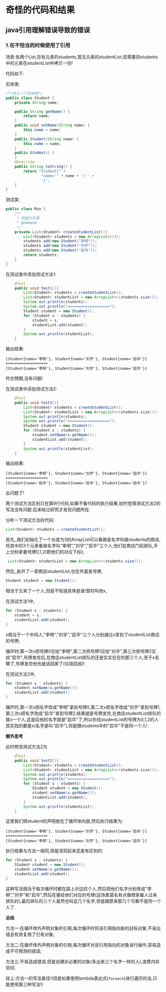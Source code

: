 # 奇怪的代码和结果

## java引用理解错误导致的错误

### 1.在不恰当的时候使用了引用

场景:有两个List,存有元素的students,暂无元素的studentList,现需要将students中的元素在studentList中拷贝一份!

代码如下:

实体类:

```java
/**定义一个实体类*/
public class Student {
    private String name;

    public String getName() {
        return name;
    }
    public void setName(String name) {
        this.name = name;
    }
    public Student(String name) {
        this.name = name;
    }
    public Student() {
    }
    @Override
    public String toString() {
        return "Student{" +
                "name='" + name + '\'' +
                '}';
    }
}
```

测试类:

```java
public class Run {
    /**
     * 初始化列表
     * @return
     */
    private List<Student> createStudentList(){
        List<Student> students = new ArrayList<>(3);
        students.add(new Student("李明"));
        students.add(new Student("刘宇"));
        students.add(new Student("启华"));
        return students;
    }
}
```

在测试类中添加测试方法1:

```java
    @Test
    public void test1(){
        List<Student> students = createStudentList();
        List<Student> studentList = new ArrayList<>(students.size());
        System.out.println(students);
        System.out.println("===================");
        Student student = new Student();
        for (Student s : students) {
            student = s;
            studentList.add(student);
        }
        System.out.println(studentList);
    }
```

输出结果:

```
[Student{name='李明'}, Student{name='刘宇'}, Student{name='启华'}]
===================
[Student{name='李明'}, Student{name='刘宇'}, Student{name='启华'}]
```

符合预期,没有问题!

在测试类中添加测试方法2:

```java
    @Test
    public void test2(){
        List<Student> students = createStudentList();
        List<Student> studentList = new ArrayList<>(students.size());
        System.out.println(students);
        System.out.println("===================");
        Student student = new Student();
        for (Student s : students) {
            student.setName(s.getName());
            studentList.add(student);
        }
        System.out.println(studentList);
    }
```

输出结果:

```
[Student{name='李明'}, Student{name='刘宇'}, Student{name='启华'}]
===================
[Student{name='启华'}, Student{name='启华'}, Student{name='启华'}]
```

出问题了!

两个测试方法区别只在第9行代码,如果不看代码的执行结果,初时觉得测试方法2的写法没有问题.后来经过研究才发现问题所在.

分析一下测试方法的代码:

```java
List<Student> students = createStudentList();
```

首先,,我们初始化了一个长度为3的ArrayList可以看做是名字叫做students的商店,将其中的3个元素看做名字叫"李明","刘宇","启华"三个人,他们在商店门前排队,手上分别拿着号牌0,1,2(即他们的对应下标);

```java
 List<Student> studentList = new ArrayList<>(students.size());
```

然后,,新开了一家商店studentList,也在外面发号牌,

```java
Student student = new Student();
```

相当于又来了一个人,但是不知道具体是谁!暂时叫他x,

在测试方法1中,

```java
for (Student s : students) {
    student = s;
    studentList.add(student);
}
```

x相当于一个中间人,"李明","刘宇","启华"三个人分别通过x拿到了studentList商店的号牌;

循环时:第一次x把号牌0交给"李明",第二次把号牌1交给"刘宇",第三次把号牌2交给"启华",号牌发完后,在商店studentList排队的还是实实在在的那三个人,至于x去哪了,号牌发完他也就该回家了(垃圾回收)!

在测试方法2中,

```java
for (Student s : students) {
    student.setName(s.getName());
    studentList.add(student);
}
```

循环时,第一次x把名字改成"李明"拿到号牌0,第二次x把名字改成"刘宇"拿到号牌1,第三次x把名字改成"启华"拿到号牌2,结果就是号牌发完,在商店studentList排队的就x一个人,这是后他的名字就是"启华"了,所以你找studentList的号牌为0,1,2的人其实找的都是x(名字是叫"启华"),但是跟students中的"启华"不是同一个人!

**额外思考**

此时修改测试方法2为

```java
    @Test
    public void test2(){
        List<Student> students = createStudentList();
        List<Student> studentList = new ArrayList<>(students.size());
        System.out.println(students);
        System.out.println("===================");
        for (Student s : students) {
            Student student = new Student();
            student.setName(s.getName());
            studentList.add(student);
        }
        System.out.println(studentList);
    }
```

这里我们把student的声明放在了循环体内部,然后执行结果为:

```
[Student{name='李明'}, Student{name='刘宇'}, Student{name='启华'}]
===================
[Student{name='李明'}, Student{name='刘宇'}, Student{name='启华'}]
```

执行结果与方法一相同,但是深究起来还是有区别的:

```java
for (Student s : students) {
    Student student = new Student();
    student.setName(s.getName());
    studentList.add(student);
}
```

这种写法相当于每次循环时都在路上对边拉个人,然后把他们名字分别改成"李明","刘宇"和"启华",然后在塞给他们对应的号牌(这场景莫名有点像商家雇人过来排队的),最后排队的三个人虽然也叫这几个名字,但是跟原来那几个可都不是同一个人了.

**总结**

方法一:在循环体外声明对象的引用,每次循环时将该引用指向新的目标对象,不易出错且有效复用了已有对象;

方法二:在循坏体外声明对象的引用,每次循环对该引用指向的对象进行操作,容易造成不可预测的错误;

方法三:不易造成错误,但是创建非必要的对象(多出来三个名字一样的人),浪费内存空间.

综上:方法一的写法甚佳!(但是如果使用lambda表达式(`foreach`)进行遍历的话,只能使用第三种写法!)



